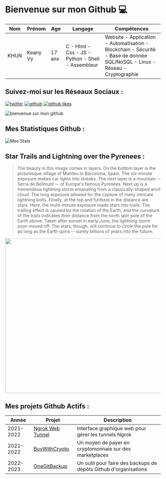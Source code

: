# Bienvenue sur mon Github 💻
| Nom | Prénom | Age | Langage | Compétences |
|---  |---     |---  |---      |---
| KHUN | Keany Vy | 17 ans | C - Html - Css - JS - Python - Shell - Assembleur | Website - Application - Automatisation - Blockchain - Sécurité - Base de donnée SQL/NoSQL - Linux - Réseau - Cryptographie |

## Suivez-moi sur les Réseaux Sociaux :
[![twitter](https://img.shields.io/twitter/follow/thisiskeanyvy?style=social)](https://twitter.com/thisiskeanyvy)
[![github](https://img.shields.io/github/followers/thisiskeanyvy?style=social)](https://github.com/thisiskeanyvy?tab=followers)
[![github likes](https://img.shields.io/github/stars/thisiskeanyvy?style=social)](https://github.com/thisiskeanyvy)

![bienvenue sur mon github](https://thisiskeanyvy-hosting.pages.dev/banner.gif)

## Mes Statistiques Github :
![Mes Stats](https://github-readme-stats.vercel.app/api?username=thisiskeanyvy&show_icons=true&theme=radical)

## Star Trails and Lightning over the Pyrenees :

> The beauty in this image comes in layers. On the bottom layer is the picturesque village of Manlleu in Barcelona, Spain.  The six-minute exposure makes car lights into streaks. The next layer is a mountain -- Serra de Bellmunt -- of Europe's famous Pyrenees. Next up is a tremendous lightning storm emanating from a classically-shaped anvil cloud. The long exposure allowed for the capture of many intricate lightning bolts.  Finally, at the top and furthest in the distance are stars.  Here, the multi-minute exposure made stars into trails.  The trailing effect is caused by the rotation of the Earth, and the curvature of the trails indicates their distance from the north spin pole of the Earth above. Taken after sunset in early June, the lightning storm soon moved off.  The stars, though, will continue to circle the pole for as long as the Earth spins -- surely billions of years into the future.

<img src='https://apod.nasa.gov/apod/image/2209/LightningStarTrails_Llimos_960.jpg' width="800" height="500"/>

## Mes projets Github Actifs :
| Année | Projet | Description |
|---   |---     |---          |
| 2021-2022 | [Ngrok Web Tunnel](https://github.com/thisiskeanyvy/ngrok-web-manager) | Interface graphique web pour gérer les tunnels Ngrok |
| 2021-2022 | [BuyWithCrypto](https://github.com/BuyWithCrypto) | Un moyen de payer en cryptomonnaie sur des marketplaces |
| 2022-2023 | [OneGitBackup](https://github.com/BuyWithCrypto/OneGitBackup) | Un outil pour faire des backups de dépôts Github d'organisations |